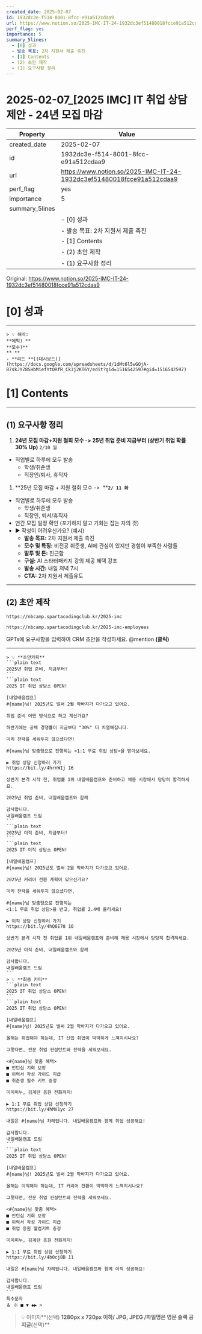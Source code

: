 ```yaml
---
created_date: 2025-02-07
id: 1932dc3e-f514-8001-8fcc-e91a512cdaa9
url: https://www.notion.so/2025-IMC-IT-24-1932dc3ef51480018fcce91a512cdaa9
perf_flag: yes
importance: 5
summary_5lines:
  - [0] 성과
  - 발송 목표: 2차 지원서 제출 촉진
  - [1] Contents
  - (2) 초안 제작
  - (1) 요구사항 정리
---
```


# 2025-02-07_[2025 IMC] IT 취업 상담 제안 - 24년 모집 마감

| Property | Value |
| --- | --- |
| created_date | 2025-02-07 |
| id | 1932dc3e-f514-8001-8fcc-e91a512cdaa9 |
| url | https://www.notion.so/2025-IMC-IT-24-1932dc3ef51480018fcce91a512cdaa9 |
| perf_flag | yes |
| importance | 5 |
| summary_5lines | |
|  | - [0] 성과 |
|  | - 발송 목표: 2차 지원서 제출 촉진 |
|  | - [1] Contents |
|  | - (2) 초안 제작 |
|  | - (1) 요구사항 정리 |

Original: https://www.notion.so/2025-IMC-IT-24-1932dc3ef51480018fcce91a512cdaa9

# [0] 성과

---
    > 💡 해석:
    **에픽) **
    **모수)**
    ** **
    - **리드 **[(대시보드)](https://docs.google.com/spreadsheets/d/1dMt6l5wGOjA-87skJYZ8SHbMiefYtORfR_Ck3j2KT6Y/edit?gid=1516542597#gid=1516542597)

# [1] Contents

---

## **(1) 요구사항 정리**
1. **24년 모집 마감+지원 철회 모수 -> 25년 취업 준비 지금부터 (상반기 취업 확률 30% Up)** `2/10 월`
  - 직업별로 하루에 모두 발송
    - 학생/취준생
    - 직장인/퇴사, 휴직자
1. **25년 모집 마감 + 지원 철회 모수 ->  ****`2/ 11 화`**
  - 직업별로 하루에 모두 발송
    - 학생/취준생
    - 직장인, 퇴서/휴직자
  - 연간 모집 일정 확인 (포기하지 말고 기회는 잡는 자의 것)
- ▶ 작성이 어려우신가요? (예시)
  - **발송 목표:** 2차 지원서 제출 촉진
  - **모수 및 특징:** 비전공 취준생, AI에 관심이 있지만 경험이 부족한 사람들
  - **말투 및 톤:** 친근함
  - **구실:** AI 스타터패키지 강의 제공 혜택 강조
  - **발송 시간:** 내일 저녁 7시
  - **CTA:** 2차 지원서 제출유도

---

## (2) 초안 제작
```plain text
https://nbcamp.spartacodingclub.kr/2025-imc

https://nbcamp.spartacodingclub.kr/2025-imc-employees
```
GPTs에 요구사항을 입력하여 CRM 초안을 작성하세요.
@mention **(클릭)**

---
    > 💡 **초안카피**
    ```plain text
    2025년 취업 준비, 지금부터!
    ```
    ```plain text
    2025 IT 취업 상담소 OPEN!
    
    [내일배움캠프]
    #{name}님! 2025년도 벌써 2월 막바지가 다가오고 있어요. 
    
    취업 준비 어떤 방식으로 하고 계신가요?
    
    하반기에는 공채 경쟁률이 지금보다 "30%" 더 치열해집니다.
    
    미리 전략을 세워두지 않으셨다면!
    
    #{name}님 맞춤형으로 진행되는 <1:1 무료 취업 상담>을 받아보세요.
    
    ▶ 취업 상담 신청하러 가기
    https://bit.ly/4hrnWIj 16
    
    상반기 본격 시작 전, 취업률 1위 내일배움캠프와 준비하고 채용 시장에서 당당히 합격하세요.
    
    2025년 취업 준비, 내일배움캠프와 함께
    
    감사합니다.
    내일배움캠프 드림
    ```
    ```plain text
    2025년 이직 준비, 지금부터!
    ```
    ```plain text
    2025 IT 이직 상담소 OPEN!
    
    [내일배움캠프]
    #{name}님! 2025년도 벌써 2월 막바지가 다가오고 있어요. 
    
    2025년 커리어 전환 계획이 있으신가요?
    
    미리 전략을 세워두지 않으셨다면,
    
    #{name}님 맞춤형으로 진행되는 
    <1:1 무료 취업 상담>을 받고, 취업률 2.4배 올리세요!
    
    ▶ 이직 상담 신청하러 가기
    https://bit.ly/4hQ6E78 10
    
    상반기 본격 시작 전 취업률 1위 내일배움캠프와 준비해 채용 시장에서 당당히 합격하세요.
    
    2025년 이직 준비, 내일배움캠프와 함께
    
    감사합니다.
    내일배움캠프 드림
    ```
    > 💡 **최종 카피**
    ```plain text
    2025 IT 취업 상담소 OPEN!
    ```
    ```plain text
    2025 IT 취업 상담소 OPEN!
    
    [내일배움캠프]
    #{name}님! 2025년도 벌써 2월 막바지가 다가오고 있어요. 
    
    올해는 취업해야 하는데, IT 신입 취업이 막막하게 느껴지시나요?
    
    그렇다면, 전문 취업 컨설턴트와 전략을 세워보세요.
    
    <#{name}님 맞춤 혜택>
    ■ 인턴십 기회 보장
    ■ 이력서 작성 가이드 지급
    ■ 취준생 필수 키트 증정
    
    미미미누, 김계란 응원 전화까지!
    
    ▶ 1:1 무료 취업 상담 신청하기
    https://bit.ly/4hMV1yc 27
    
    내일은 #{name}님 차례입니다. 내일배움캠프와 함께 취업 성공해요!
    
    감사합니다.
    내일배움캠프 드림
    ```
    ```plain text
    2025 IT 취업 상담소 OPEN!
    
    [내일배움캠프]
    #{name}님! 2025년도 벌써 2월 막바지가 다가오고 있어요. 
    
    올해는 이직해야 하는데, IT 커리어 전환이 막막하게 느껴지시나요?
    
    그렇다면, 전문 취업 컨설턴트와 전략을 세워보세요.
    
    <#{name}님 맞춤 혜택>
    ■ 인턴십 기회 보장
    ■ 이력서 작성 가이드 지급
    ■ 취업 응원 웰컴키트 증정
    
    미미미누, 김계란 응원 전화까지!
    
    ▶ 1:1 무료 취업 상담 신청하기
    https://bit.ly/4b0cj8B 11
    
    내일은 #{name}님 차례입니다. 내일배움캠프와 함께 이직 성공해요!
    
    감사합니다.
    내일배움캠프 드림
    ```
    특수문자
    ＆ ※ ■ ▼ ◆▶ >
> 💡 이미지**(선택)  **1280px x 720px 이하/ JPG, JPEG /파일명은 영문
슬랙 공지글**(선택)**
```plain text

```
